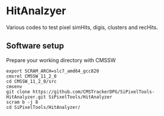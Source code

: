 # HitAnalzyer

Various codes to test pixel simHits, digis, clusters and recHits.


## Software setup

Prepare your working directory with CMSSW

```
export SCRAM_ARCH=slc7_amd64_gcc820
cmsrel CMSSW_11_2_0
cd CMSSW_11_2_0/src
cmsenv
git clone https://github.com/CMSTrackerDPG/SiPixelTools-HitAnalyzer.git SiPixelTools/HitAnalyzer
scram b -j 8
cd SiPixelTools/HitAnalyzer/
```
